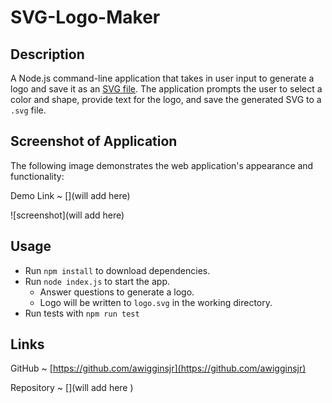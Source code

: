 # SVG-Logo-Maker

## Description

A Node.js command-line application that takes in user input to generate a logo and save it as an [SVG file](https://en.wikipedia.org/wiki/Scalable_Vector_Graphics).
The application prompts the user to select a color and shape, provide text for the logo, and save the generated SVG to a `.svg` file.

## Screenshot of Application

The following image demonstrates the web application's appearance and functionality:

Demo Link ~ [](will add here)

![screenshot](will add here)

## Usage

- Run `npm install` to download dependencies.
- Run `node index.js` to start the app.
  - Answer questions to generate a logo.
  - Logo will be written to `logo.svg` in the working directory.
- Run tests with `npm run test`

## Links

GitHub ~ [https://github.com/awigginsjr](https://github.com/awigginsjr)

Repository ~ [](will add here )
